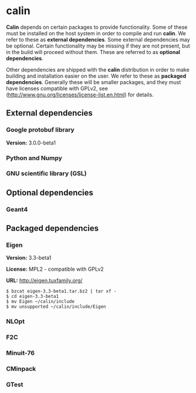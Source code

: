 # calin #

__Calin__ depends on certain packages to provide functionality. Some of these must be installed on the host system in order to compile and run __calin__. We refer to these as **external dependencies**. Some external dependencies may be optional. Certain functionality may be missing if they are not present, but in the build will proceed without them. These are referred to as **optional dependencies**.

Other dependencies are shipped with the __calin__ distribution in order to make building and installation easier on the user. We refer to these as **packaged dependencies**. Generally these will be smaller packages, and they must have licenses compatible with GPLv2, see (http://www.gnu.org/licenses/license-list.en.html) for details.
 
## External dependencies ##

### Google protobuf library ###

**Version:** 3.0.0-beta1

### Python and Numpy ###

### GNU scientific library (GSL) ###

## Optional dependencies ##

### Geant4 ###

## Packaged dependencies ##

### Eigen ###

**Version:** 3.3-beta1

**License:** MPL2 -  compatible with GPLv2

**URL:** http://eigen.tuxfamily.org/

    $ bzcat eigen-3.3-beta1.tar.bz2 | tar xf -
    $ cd eigen-3.3-beta1
	$ mv Eigen ~/calin/include
	$ mv unsupported ~/calin/include/Eigen

### NLOpt ###

### F2C ###

### Minuit-76 ###

### CMinpack ###

### GTest ###
